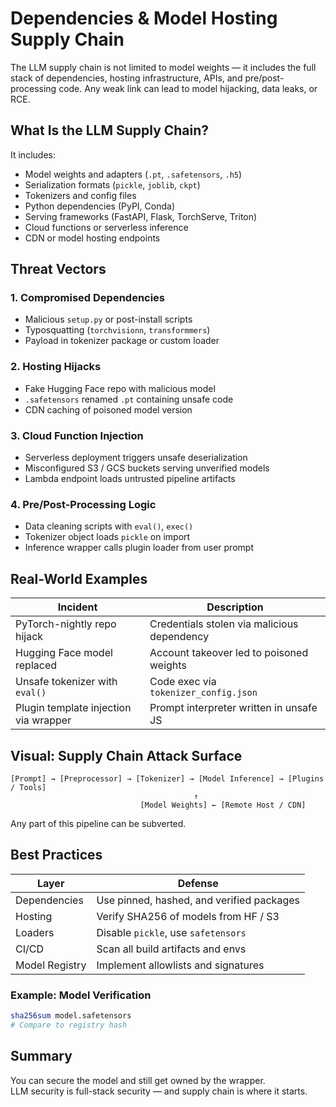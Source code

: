 # Dependencies & Model Hosting Supply Chain

The LLM supply chain is not limited to model weights — it includes the full stack of dependencies, hosting infrastructure, APIs, and pre/post-processing code. Any weak link can lead to model hijacking, data leaks, or RCE.

## What Is the LLM Supply Chain?

It includes:

* Model weights and adapters (`.pt`, `.safetensors`, `.h5`)
* Serialization formats (`pickle`, `joblib`, `ckpt`)
* Tokenizers and config files
* Python dependencies (PyPI, Conda)
* Serving frameworks (FastAPI, Flask, TorchServe, Triton)
* Cloud functions or serverless inference
* CDN or model hosting endpoints

## Threat Vectors

### 1. Compromised Dependencies

* Malicious `setup.py` or post-install scripts
* Typosquatting (`torchvisionn`, `transformmers`)
* Payload in tokenizer package or custom loader

### 2. Hosting Hijacks

* Fake Hugging Face repo with malicious model
* `.safetensors` renamed `.pt` containing unsafe code
* CDN caching of poisoned model version

### 3. Cloud Function Injection

* Serverless deployment triggers unsafe deserialization
* Misconfigured S3 / GCS buckets serving unverified models
* Lambda endpoint loads untrusted pipeline artifacts

### 4. Pre/Post-Processing Logic

* Data cleaning scripts with `eval()`, `exec()`
* Tokenizer object loads `pickle` on import
* Inference wrapper calls plugin loader from user prompt

## Real-World Examples

| Incident                              | Description                                 |
| ------------------------------------- | ------------------------------------------- |
| PyTorch-nightly repo hijack           | Credentials stolen via malicious dependency |
| Hugging Face model replaced           | Account takeover led to poisoned weights    |
| Unsafe tokenizer with `eval()`        | Code exec via `tokenizer_config.json`       |
| Plugin template injection via wrapper | Prompt interpreter written in unsafe JS     |

## Visual: Supply Chain Attack Surface

```
[Prompt] → [Preprocessor] → [Tokenizer] → [Model Inference] → [Plugins / Tools]
                                         ↑
                             [Model Weights] ← [Remote Host / CDN]
```

Any part of this pipeline can be subverted.

## Best Practices

| Layer          | Defense                                   |
| -------------- | ----------------------------------------- |
| Dependencies   | Use pinned, hashed, and verified packages |
| Hosting        | Verify SHA256 of models from HF / S3      |
| Loaders        | Disable `pickle`, use `safetensors`       |
| CI/CD          | Scan all build artifacts and envs         |
| Model Registry | Implement allowlists and signatures       |

### Example: Model Verification

```bash
sha256sum model.safetensors
# Compare to registry hash
```

## Summary

You can secure the model and still get owned by the wrapper.\
LLM security is full-stack security — and supply chain is where it starts.
